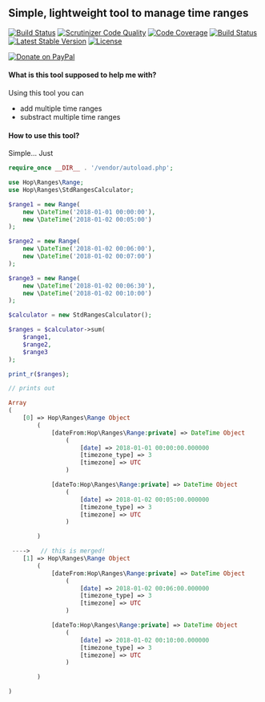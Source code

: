 ## Simple, lightweight tool to manage time ranges
[![Build Status](https://travis-ci.org/chmielewskitomasz/ranges.svg?branch=master)](https://travis-ci.org/chmielewskitomasz/ranges)
[![Scrutinizer Code Quality](https://scrutinizer-ci.com/g/chmielewskitomasz/ranges/badges/quality-score.png?b=master)](https://scrutinizer-ci.com/g/chmielewskitomasz/ranges/?branch=master)
[![Code Coverage](https://scrutinizer-ci.com/g/chmielewskitomasz/ranges/badges/coverage.png?b=master)](https://scrutinizer-ci.com/g/chmielewskitomasz/ranges/?branch=master)
[![Build Status](https://scrutinizer-ci.com/g/chmielewskitomasz/ranges/badges/build.png?b=master)](https://scrutinizer-ci.com/g/chmielewskitomasz/ranges/build-status/master)
[![Latest Stable Version](https://poser.pugx.org/chmielewskitomasz/ranges/v/stable)](https://packagist.org/packages/chmielewskitomasz/ranges)
[![License](https://poser.pugx.org/chmielewskitomasz/ranges/license)](https://packagist.org/packages/chmielewskitomasz/ranges)

[![Donate on PayPal](https://www.paypalobjects.com/en_US/i/btn/btn_donateCC_LG.gif)](https://paypal.me/chmielewskitomasz)

#### What is this tool supposed to help me with?

Using this tool you can 
 - add multiple time ranges
 - substract multiple time ranges
 
#### How to use this tool?

Simple... Just

```php
require_once __DIR__ . '/vendor/autoload.php';

use Hop\Ranges\Range;
use Hop\Ranges\StdRangesCalculator;

$range1 = new Range(
    new \DateTime('2018-01-01 00:00:00'),
    new \DateTime('2018-01-02 00:05:00')
);

$range2 = new Range(
    new \DateTime('2018-01-02 00:06:00'),
    new \DateTime('2018-01-02 00:07:00')
);

$range3 = new Range(
    new \DateTime('2018-01-02 00:06:30'),
    new \DateTime('2018-01-02 00:10:00')
);

$calculator = new StdRangesCalculator();

$ranges = $calculator->sum(
    $range1,
    $range2,
    $range3
);

print_r($ranges);

// prints out

Array
(
    [0] => Hop\Ranges\Range Object
        (
            [dateFrom:Hop\Ranges\Range:private] => DateTime Object
                (
                    [date] => 2018-01-01 00:00:00.000000
                    [timezone_type] => 3
                    [timezone] => UTC
                )

            [dateTo:Hop\Ranges\Range:private] => DateTime Object
                (
                    [date] => 2018-01-02 00:05:00.000000
                    [timezone_type] => 3
                    [timezone] => UTC
                )

        )

 ---->   // this is merged!
    [1] => Hop\Ranges\Range Object
        (
            [dateFrom:Hop\Ranges\Range:private] => DateTime Object
                (
                    [date] => 2018-01-02 00:06:00.000000
                    [timezone_type] => 3
                    [timezone] => UTC
                )

            [dateTo:Hop\Ranges\Range:private] => DateTime Object
                (
                    [date] => 2018-01-02 00:10:00.000000
                    [timezone_type] => 3
                    [timezone] => UTC
                )

        )

)